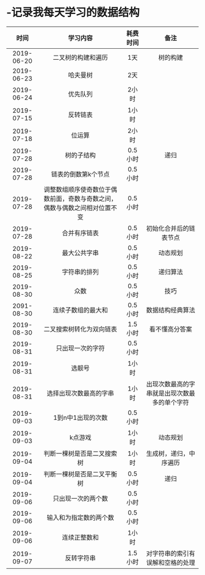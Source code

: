 # -记录我每天学习的数据结构


|时间|学习内容|耗费时间|备注|
|:----:|:----:|:----:|:----:|
|2019-06-20|二叉树的构建和遍历| 1天|树的构建|
|2019-06-23|哈夫曼树|2天|
|2019-06-24|优先队列|2小时|
|2019-07-15|反转链表|1小时|
|2019-07-18|位运算|2小时|
|2019-07-28|树的子结构|0.5小时|递归|
|2019-07-28|链表的倒数第k个节点|0.5小时|
|2019-07-28|调整数组顺序使奇数位于偶数前面，奇数与奇数之间，偶数与偶数之间相对位置不变|0.5小时|
|2019-07-28|合并有序链表|0.5小时|初始化合并后的链表节点|
|2019-08-22|最大公共字串|0.5小时|动态规划|
|2019-08-25|字符串的排列|0.5小时|递归算法|
|2019-08-30|众数|0.5小时|技巧|
|2091-08-30|连续子数组的最大和|0.5小时|数据结构经典算法|
|2019-08-30|二叉搜索树转化为双向链表|1.5小时|看不懂高分答案|
|2019-08-31|只出现一次的字符|0.5小时||
|2019-08-31|选靓号|1小时||
|2019-08-31|选择出现次数最高的字串|1小时|出现次数最高的字串就是出现次数最多的单个字符|
|2019-09-03|1到n中1出现的次数|0.5小时||
|2019-09-03|k点游戏|1小时|动态规划||
|2019-09-04|判断一棵树是否是二叉搜索树|1小时|生成树，递归，中序遍历|
|2019-09-04|判断一棵树是否是二叉平衡树|0.5小时|递归|
|2019-09-06|只出现一次的两个数|0.5小时||
|2019-09-06|输入和为指定数的两个数|0.5小时||
|2019-09-06|连续正整数和|1小时||
|2019-09-07|反转字符串|1.5小时|对字符串的索引有误解和空格的处理|